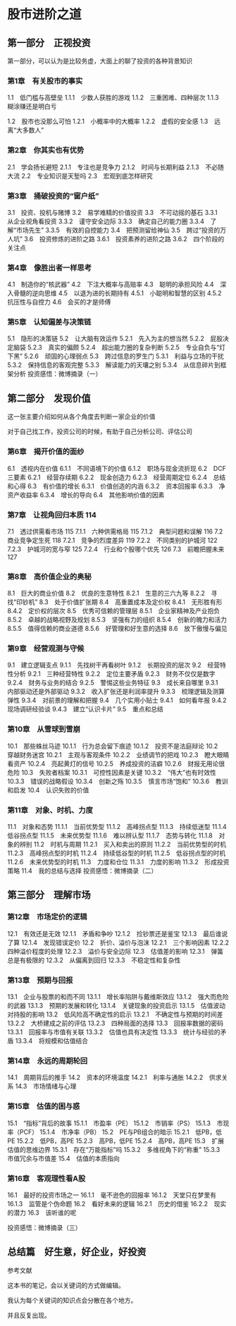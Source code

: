 # 股市进阶之道



## 第一部分　正视投资

第一部分，可以认为是比较务虚，大面上的聊了投资的各种背景知识

### 第1章　有关股市的事实

1.1　低门槛与高壁垒
	1.1.1　少数人获胜的游戏
	1.1.2　三重困难、四种层次
	1.1.3　糊涂赚还是明白亏

1.2　股市也没那么可怕
	1.2.1　小概率中的大概率
	1.2.2　虚假的安全感 
1.3　远离“大多数人” 



### 第2章　你其实也有优势

2.1　学会扬长避短 
	2.1.1　专注也是竞争力 
	2.1.2　时间与长期利益 
	2.1.3　不必随大流 
2.2　专业知识是天堑吗 
2.3　宏观到底怎样研究 



### 第3章　捅破投资的“窗户纸” 

3.1　投资、投机与赌博 
3.2　易学难精的价值投资 
3.3　不可动摇的基石 
	3.3.1　从企业视角看投资 
	3.3.2　谨守安全边际 
	3.3.3　确定自己的能力圈 
	3.3.4　了解“市场先生” 
	3.3.5　有效的自控能力 
3.4　把预测留给神仙 
3.5　跨过“投资的万人坑” 
3.6　投资修炼的进阶之路 
	3.6.1　投资素养的进阶之路 
	3.6.2　四个阶段的关注点 



### 第4章　像胜出者一样思考 

4.1　制造你的“核武器” 
4.2　下注大概率与高赔率
4.3　聪明的承担风险 
4.4　深入骨髓的逆向思维 
4.5　以退为进的长期持有 
	4.5.1　小聪明和智慧的区别 
	4.5.2　抗压性与自控力 
4.6　会买的才是师傅 

### 第5章　认知偏差与决策链 

5.1　隐形的决策链 
5.2　让大脑有效运作 
	5.2.1　先入为主的想当然 
	5.2.2　屁股决定脑袋 
	5.2.3　真实的偏颇 
	5.2.4　超出能力圈的复杂判断 
	5.2.5　专业自负与“灯下黑” 
	5.2.6　顽固的心理弱点 
5.3　跨过信息的罗生门 
	5.3.1　利益与立场的干扰 
	5.3.2　保持信息的客观完整 
	5.3.3　解读能力的天壤之别 
	5.3.4　从信息碎片到框架分析 
投资感悟：微博摘录（一）



## 第二部分　发现价值

这一张主要介绍如何从各个角度去判断一家企业的价值

对于自己找工作，投资公司的时候，有助于自己分析公司、评估公司

### 第6章　揭开价值的面纱 



6.1　透视内在价值 
	6.1.1　不同语境下的价值 
	6.1.2　职场与现金流折现 
6.2　DCF三要素 
	6.2.1　经营存续期 
	6.2.2　现金创造力 
	6.2.3　经营周期定位 
	6.2.4　总结和心得 
6.3　有价值的增长 
	6.3.1　价值创造的内涵 
	6.3.2　资本回报率 
	6.3.3　净资产收益率 
	6.3.4　增长的导向 
6.4　其他影响价值的因素 



### 第7章　让视角回归本质 114

7.1　透过供需看市场 115
	7.1.1　六种供需格局 115
	7.1.2　典型问题和误解 116
7.2　商业竞争定生死 118
	7.2.1　竞争的烈度差异 119
	7.2.2　不同类别的护城河 122
	7.2.3　护城河的宽与窄 125
	7.2.4　行业和个股哪个优先 126
7.3　前瞻把握未来 127



### 第8章　高价值企业的奥秘 

8.1　巨大的商业价值 
8.2　优良的生意特性 
	8.2.1　生意的三六九等 
	8.2.2　寻找“印钞机” 
8.3　处于价值扩张期 
8.4　高重置成本及定价权 
	8.4.1　无形胜有形 
	8.4.2　定价权的层次 
8.5　优秀可信赖的管理层 
	8.5.1　企业家精神及产业抱负 
	8.5.2　卓越的战略视野及规划 
	8.5.3　坚强有力的组织 
	8.5.4　创新的魄力和活力 
	8.5.5　值得信赖的商业道德 
	8.5.6　好管理和好生意的选择 
8.6　放下傲慢与偏见 



### 第9章　经营观测与守候 

9.1　建立逻辑支点 
	9.1.1　先找树干再看树叶 
	9.1.2　长期投资的层次 
9.2　经营特性分析 
	9.2.1　三种经营特性 
	9.2.2　定位主要矛盾 
	9.2.3　财务不仅仅是数字 
	9.2.4　财务与业务的结合 
	9.2.5　警惕这些业务特征 
9.3　成长来自哪里 
	9.3.1　内部驱动还是外部驱动 
	9.3.2　收入扩张还是利润率提升 
	9.3.3　梳理逻辑及测算弹性 
	9.3.4　对前景的理解和把握 
9.4　几个实用小贴士
	9.4.1　如何看年报 
	9.4.2　现场调研经验谈 
	9.4.3　建立“认识卡片” 
9.5　重点和总结



### 第10章　从雪球到雪崩 

10.1　那些蛛丝马迹 
	10.1.1　行为总会留下痕迹 
	10.1.2　投资不是法庭辩论 
10.2　穿越财务迷宫 
	10.2.1　主观与客观条件 
	10.2.2　业绩调节的把戏 
	10.2.3　瞪大眼睛看资产 
	10.2.4　亮起黄灯的信号 
	10.2.5　养成投资的洁癖 
	10.2.6　财报无用论很危险 
10.3　失败者档案 
	10.3.1　可控性因素是关键 
	10.3.2　“伟大”也有时效性 
	10.3.3　错误的战略假设 
	10.3.4　创新之殇 
	10.3.5　慎言市场“饱和” 
	10.3.6　教训和启发 
10.4　认识失败的价值



### 第11章　对象、时机、力度

11.1　对象和态势 
	11.1.1　当前优势型 
	11.1.2　高峰拐点型 
	11.1.3　持续低迷型 
	11.1.4　低谷拐点型 
	11.1.5　未来优势型 
	11.1.6　难以辨认型 
	11.1.7　态势与转化 
	11.1.8　对象的辨别 
11.2　时机与周期 
	11.2.1　买入和卖出的原则 
	11.2.2　当前优势型的时机 
	11.2.3　高峰拐点型的时机 
	11.2.4　持续低谷型的时机 
	11.2.5　低谷拐点型的时机 
	11.2.6　未来优势型的时机 
11.3　力度和仓位 
	11.3.1　力度的影响 
	11.3.2　形成投资策略 
11.4　我的总结与选择 
投资感悟：微博摘录（二）



## 第三部分　理解市场



### 第12章　市场定价的逻辑 

12.1　有效还是无效 
	12.1.1　矛盾和争吵 
	12.1.2　捡钞票还是鉴宝 
	12.1.3　最后谁说了算 
	12.1.4　发现错误定价 
12.2　折价、溢价与泡沫 
	12.2.1　三个影响因素 
	12.2.2　四种溢价程度的处理 
	12.2.3　溢价与安全边际 
12.3　估值差的影响 
	12.3.1　弹簧总是有极限的 
	12.3.2　从偏离到回归 
	12.3.3　不稳定性和复杂性 



### 第13章　预期与回报 

13.1　企业与股票的和而不同 
	13.1.1　增长率陷阱与戴维斯效应 
	13.1.2　强大而危险的武器 
	13.1.3　预期的发展和转化 
	13.1.4　关键现象的投资启示 
	13.1.5　估值波动对持股的影响 
13.2　低风险高不确定性的启示 
	13.2.1　不确定性与预期的时间差 
	13.2.2　大桥建成之前的评估 
	13.2.3　四种局面的选择 
13.3　回报率数据的密码 
	13.3.1　回报率与市值有关联 
	13.3.2　估值也具有决定性 
	13.3.3　统计与经验的矛盾 
	13.3.4　将规模和估值结合 



### 第14章　永远的周期轮回 

14.1　周期背后的推手 
14.2　资本的环境温度 
	14.2.1　利率与通胀 
	14.2.2　供求关系 
14.3　市场情绪与心理 



### 第15章　估值的困与惑 

15.1　“指标”背后的故事 
	15.1.1　市盈率（PE） 
	15.1.2　市销率（PS） 
	15.1.3　市现率（PCF） 
	15.1.4　市净率（PB） 
15.2　PE与PB组合的暗示 
	15.2.1　低PB，低PE 
	15.2.2　低PB，高PE 
	15.2.3　高PB，低PE 
	15.2.4　高PB，高PE 
15.3　扩展估值的思维边界 
	15.3.1　存在“万能指标”吗 
	15.3.2　多维视角下的“称重” 
	15.3.3　市值冗余与市值差 
15.4　估值的本质指向 

### 第16章　客观理性看A股 

16.1　最好的投资市场之一 
	16.1.1　毫不逊色的回报率 
	16.1.2　天堂只在梦里有 
	16.1.3　监管是个伪命题 
16.2　看好未来的逻辑 
	16.2.1　历史的借鉴 
	16.2.2　现实的潜力 
16.3　该听谁的呢 

投资感悟：微博摘录（三）



## 总结篇　好生意，好企业，好投资

参考文献





这本书的笔记，会以关键词的方式做编辑。

我认为每个关键词的知识点会分散在各个地方。

并且反复出现。